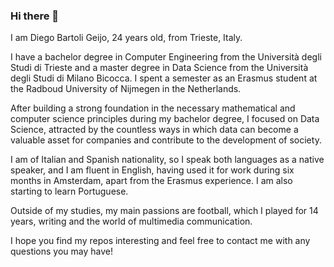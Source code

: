 ### Hi there 👋

I am Diego Bartoli Geijo, 24 years old, from Trieste, Italy. 

I have a bachelor degree in Computer Engineering from the Università degli Studi di Trieste and a master degree in Data Science from the Università degli Studi di Milano Bicocca.
I spent a semester as an Erasmus student at the Radboud University of Nijmegen in the Netherlands. 

After building a strong foundation in the necessary mathematical and computer science principles during my bachelor degree, I focused on Data Science, attracted by the countless ways in which data can become a valuable asset for companies and contribute to the development of society. 

I am of Italian and Spanish nationality, so I speak both languages as a native speaker, and I am fluent in English, having used it for work during six months in Amsterdam, apart from the Erasmus experience.
I am also starting to learn Portuguese. 

Outside of my studies, my main passions are football, which I played for 14 years, writing and the world of multimedia communication. 

I hope you find my repos interesting and feel free to contact me with any questions you may have!
